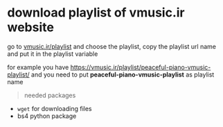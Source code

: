 # download playlist of vmusic.ir website
go to [vmusic.ir/playlist](https://vmusic.ir/playlist/) and choose the playlist, copy the playlist url name and put it in the playlist variable

for example you have https://vmusic.ir/playlist/peaceful-piano-vmusic-playlist/ and you need to put **peaceful-piano-vmusic-playlist** as playlist name

> needed packages
* `wget` for downloading files
* bs4 python package
